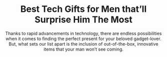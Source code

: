 ---
layout: post
title: Best Tech Gifts for Men that’ll Surprise Him The Most
subtitle: Thanks to rapid advancements in technology, there are endless possibilities when it comes to finding the perfect present for your beloved gadget-lover. But, what sets our list apart is the inclusion of out-of-the-box, innovative items that your man won’t see coming.
header-img: "img/post/2023/09/copied/medium_tech_gifts_for_men_5b12c4ba29.jpg"
header-style: text
permalink: "/tech-gifts-men/"
catalog: true
tags:
  - Recipients 
  - Men
---  